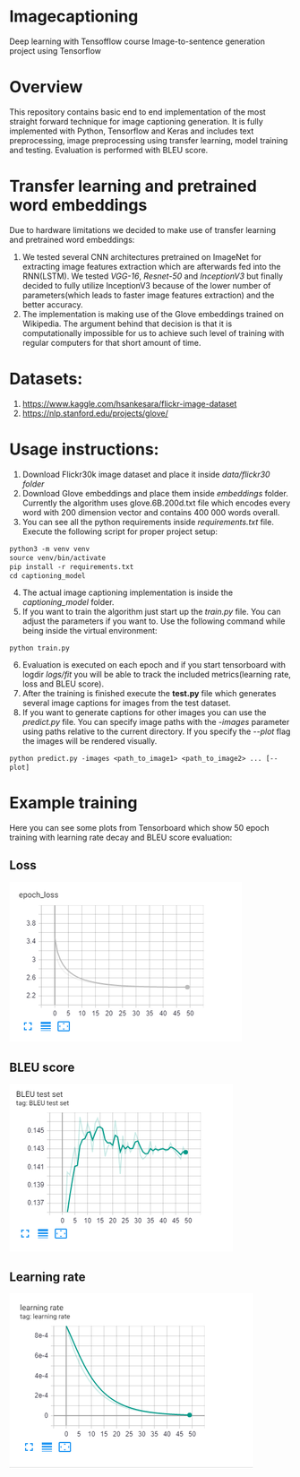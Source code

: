 # Imagecaptioning
Deep learning with Tensofflow course
Image-to-sentence generation project using Tensorflow

# Overview
This repository contains basic end to end implementation of the most straight forward technique for image captioning generation. It is fully implemented with Python, Tensorflow and Keras and includes text preprocessing, image preprocessing using transfer learning, model training and testing. Evaluation is performed with BLEU score.

# Transfer learning and pretrained word embeddings
Due to hardware limitations we decided to make use of transfer learning and pretrained word embeddings:
1. We tested several CNN architectures pretrained on ImageNet for extracting image features extraction which are afterwards fed into the RNN(LSTM). We tested *VGG-16*, *Resnet-50* and *InceptionV3* but finally decided to fully utilize InceptionV3 because of the lower number of parameters(which leads to faster image features extraction) and the better accuracy.
2. The implementation is making use of the Glove embeddings trained on Wikipedia. The argument behind that decision is that it is computationally impossible for us to achieve such level of training with regular computers for that short amount of time.

# Datasets:
1. https://www.kaggle.com/hsankesara/flickr-image-dataset
2. https://nlp.stanford.edu/projects/glove/

# Usage instructions:
1. Download Flickr30k image dataset and place it inside *data/flickr30 folder*
2. Download Glove embeddings and place them inside *embeddings* folder. Currently the algorithm uses glove.6B.200d.txt file which encodes every word with 200 dimension vector and contains 400 000 words overall.
3. You can see all the python requirements inside *requirements.txt* file. Execute the following script for proper project setup:
```
python3 -m venv venv
source venv/bin/activate
pip install -r requirements.txt
cd captioning_model
```
4. The actual image captioning implementation is inside the *captioning_model* folder.
5. If you want to train the algorithm just start up the *train.py* file. You can adjust the parameters if you want to. Use the following command while being inside the virtual environment:
```
python train.py
```
6. Evaluation is executed on each epoch and if you start tensorboard with logdir *logs/fit* you will be able to track the included metrics(learning rate, loss and BLEU score).
7. After the training is finished execute the **test.py** file which generates several image captions for images from the test dataset.
8. If you want to generate captions for other images you can use the *predict.py* file. You can specify image paths with the *-images* parameter using paths relative to the current directory. If you specify the *--plot* flag the images will be rendered visually.
```
python predict.py -images <path_to_image1> <path_to_image2> ... [--plot]
```

# Example training
Here you can see some plots from Tensorboard which show 50 epoch training with learning rate decay and BLEU score evaluation:
## Loss
![Loss](doc_images/Loss.png)
## BLEU score
![Bleu score](doc_images/BLEU.png)
## Learning rate
![Learning rate](doc_images/LearningRate.png)
